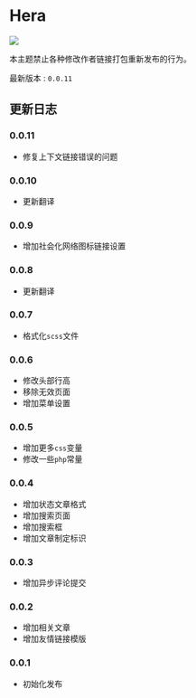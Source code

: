 # Hera

![](https://static.fatesinger.com/2024/12/2u80bhyxkmru4o9j.png)

本主题禁止各种修改作者链接打包重新发布的行为。

最新版本 : `0.0.11`

## 更新日志

### 0.0.11

- 修复上下文链接错误的问题

### 0.0.10

- 更新翻译

### 0.0.9

- 增加社会化网络图标链接设置

### 0.0.8

- 更新翻译

### 0.0.7

- 格式化`scss`文件

### 0.0.6

- 修改头部行高
- 移除无效页面
- 增加菜单设置

### 0.0.5

- 增加更多`css`变量
- 修改一些`php`常量

### 0.0.4

- 增加状态文章格式
- 增加搜索页面
- 增加搜索框
- 增加文章制定标识

### 0.0.3

- 增加异步评论提交

### 0.0.2

- 增加相关文章
- 增加友情链接模版

### 0.0.1

- 初始化发布
